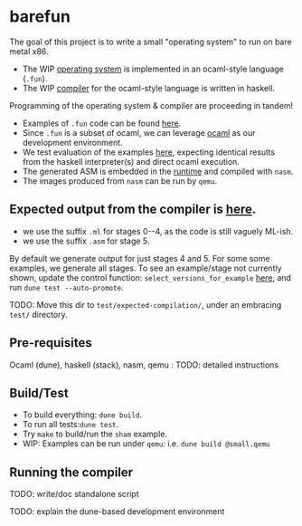 # barefun

The goal of this project is to write a small "operating system" to run on bare metal x86.

- The WIP [operating system](examples/sham.fun) is implemented in an ocaml-style language (`.fun`).
- The WIP [compiler](haskell/README.md) for the ocaml-style language is written in haskell.

Programming of the operating system & compiler are proceeding in tandem!

- Examples of `.fun` code can be found [here](examples/README.md).
- Since `.fun` is a subset of ocaml, we can leverage [ocaml](ocaml/README.md) as our development environment.
- We test evaluation of the examples [here](test-evaluation/README.md), expecting identical results from the haskell interpreter(s) and direct ocaml execution.
- The generated ASM is embedded in the [runtime](x86/runtime.asm) and compiled with `nasm`.
- The images produced from `nasm` can be run by `qemu`.

## Expected output from the compiler is [here](compile-examples/expected).
- we use the suffix `.ml` for stages 0--4, as the code is still vaguely ML-ish.
- we use the suffix `.asm` for stage 5.

By default we generate output for just stages 4 and 5. For some some examples, we generate all stages.
To see an example/stage not currently shown, update the control function:
`select_versions_for_example` [here](compile-examples/generate/main.ml), and run `dune test --auto-promote`.

TODO: Move this dir to `test/expected-compilation/`, under an embracing `test/` directory.


## Pre-requisites

Ocaml (dune), haskell (stack), nasm, qemu : TODO: detailed instructions

## Build/Test

- To build everything: `dune build`.
- To run all tests:`dune test`.
- Try `make` to build/run the `sham` example.
- WIP: Examples can be run under `qemu`: i.e. `dune build @small.qemu`

## Running the compiler

TODO: write/doc standalone script

TODO: explain the dune-based development environment
